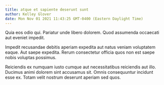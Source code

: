 ```yaml
---
title: atque et sapiente deserunt sunt
author: Kelley Glover
date: Mon Nov 01 2021 11:43:25 GMT-0400 (Eastern Daylight Time)
---
```

Quia eos odio qui. Pariatur unde libero dolorem. Quod assumenda occaecati aut eveniet impedit.

 Impedit recusandae debitis aperiam expedita aut natus veniam voluptatem eaque. Aut saepe expedita. Rerum consectetur officia quos non est saepe nobis voluptas possimus.

 Reiciendis ex numquam iusto cumque aut necessitatibus reiciendis aut illo. Ducimus animi dolorem sint accusamus sit. Omnis consequuntur incidunt esse ex. Totam velit nostrum deserunt aperiam sed quos.